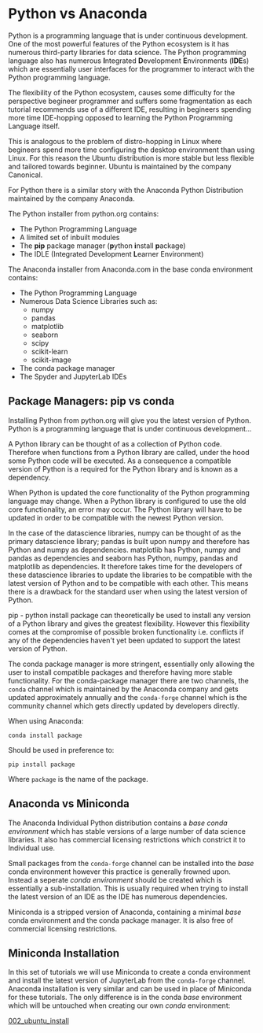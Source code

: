 # Python vs Anaconda

Python is a programming language that is under continuous development. One of the most powerful features of the Python ecosystem is it has numerous third-party libraries for data science. The Python programming language also has numerous **I**ntegrated **D**evelopment **E**nvironments (**IDE**s) which are essentially user interfaces for the programmer to interact with the Python programming language.

The flexibility of the Python ecosystem, causes some difficulty for the perspective begineer programmer and suffers some fragmentation as each tutorial recommends use of a different IDE, resulting in begineers spending more time IDE-hopping opposed to learning the Python Programming Language itself.

This is analogous to the problem of distro-hopping in Linux where begineers spend more time configuring the desktop environment than using Linux. For this reason the Ubuntu distribution is more stable but less flexible and tailored towards beginner. Ubuntu is maintained by the company Canonical. 

For Python there is a similar story with the Anaconda Python Distribution maintained by the company Anaconda.

The Python installer from python.org contains:
* The Python Programming Language
* A limited set of inbuilt modules 
* The **pip** package manager (**p**ython **i**nstall **p**ackage)
* The IDLE (Integrated Development **L**earner Environment)

The Anaconda installer from Anaconda.com in the base conda environment contains:
* The Python Programming Language
* Numerous Data Science Libraries such as:
    * numpy
    * pandas
    * matplotlib
    * seaborn
    * scipy
    * scikit-learn
    * scikit-image
* The conda package manager
* The Spyder and JupyterLab IDEs

## Package Managers: pip vs conda

Installing Python from python.org will give you the latest version of Python. Python is a programming language that is under continuous development... 

A Python library can be thought of as a collection of Python code. Therefore when functions from a Python library are called, under the hood some Python code will be executed. As a consequence a compatible version of Python is a required for the Python library and is known as a dependency.

When Python is updated the core functionality of the Python programming language may change. When a Python library is configured to use the old core functionality, an error may occur. The Python library will have to be updated in order to be compatible with the newest Python version. 

In the case of the datascience libraries, numpy can be thought of as the primary datascience library; pandas is built upon numpy and therefore has Python and numpy as dependencies. matplotlib has Python, numpy and pandas as dependencies and seaborn has Python, numpy, pandas and matplotlib as dependencies. It therefore takes time for the developers of these datascience libraries to update the libraries to be compatible with the latest version of Python and to be compatible with each other. This means there is a drawback for the standard user when using the latest version of Python.

pip - python install package can theoretically be used to install any version of a Python library and gives the greatest flexibility. However this flexibility comes at the compromise of possible broken functionality i.e. conflicts if any of the dependencies haven't yet been updated to support the latest version of Python.

The conda package manager is more stringent, essentially only allowing the user to install compatible packages and therefore having more stable functionality. For the conda-package manager there are two channels, the ```conda``` channel which is maintained by the Anaconda company and gets updated approximately annually and the ```conda-forge``` channel which is the community channel which gets directly updated by developers directly. 

When using Anaconda:

```conda install package```

Should be used in preference to:

```pip install package```

Where ```package``` is the name of the package.

## Anaconda vs Miniconda

The Anaconda Individual Python distribution contains a *base conda environment* which has stable versions of a large number of data science libraries. It also has commercial licensing restrictions which constrict it to Individual use.

Small packages from the ```conda-forge``` channel can be installed into the *base* conda environment however this practice is generally frowned upon. Instead a seperate *conda environment* should be created which is essentially a sub-installation. This is usually required when trying to install the latest version of an IDE as the IDE has numerous dependencies.

Miniconda is a stripped version of Anaconda, containing a minimal *base* conda environment and the conda package manager. It is also free of commercial licensing restrictions.

## Miniconda Installation

In this set of tutorials we will use Miniconda to create a conda environment and install the latest version of JupyterLab from the ```conda-forge``` channel. Anaconda installation is very similar and can be used in place of Miniconda for these tutorials. The only difference is in the conda *base* environment which will be untouched when creating our own *conda* environment:

[002_ubuntu_install](./002_ubuntu_install/)
